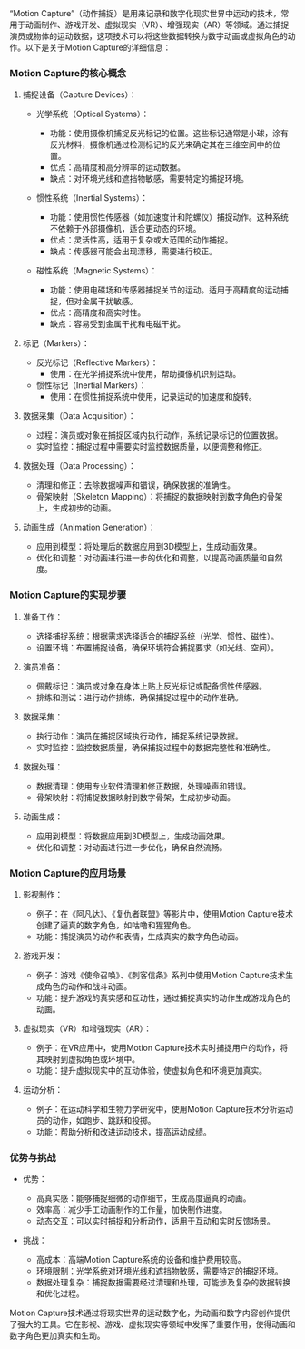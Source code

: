 “Motion Capture”（动作捕捉）是用来记录和数字化现实世界中运动的技术，常用于动画制作、游戏开发、虚拟现实（VR）、增强现实（AR）等领域。通过捕捉演员或物体的运动数据，这项技术可以将这些数据转换为数字动画或虚拟角色的动作。以下是关于Motion Capture的详细信息：

### Motion Capture的核心概念

1. 捕捉设备（Capture Devices）：
   - 光学系统（Optical Systems）：
     - 功能：使用摄像机捕捉反光标记的位置。这些标记通常是小球，涂有反光材料，摄像机通过检测标记的反光来确定其在三维空间中的位置。
     - 优点：高精度和高分辨率的运动数据。
     - 缺点：对环境光线和遮挡物敏感，需要特定的捕捉环境。

   - 惯性系统（Inertial Systems）：
     - 功能：使用惯性传感器（如加速度计和陀螺仪）捕捉动作。这种系统不依赖于外部摄像机，适合更动态的环境。
     - 优点：灵活性高，适用于复杂或大范围的动作捕捉。
     - 缺点：传感器可能会出现漂移，需要进行校正。

   - 磁性系统（Magnetic Systems）：
     - 功能：使用电磁场和传感器捕捉关节的运动。适用于高精度的运动捕捉，但对金属干扰敏感。
     - 优点：高精度和高实时性。
     - 缺点：容易受到金属干扰和电磁干扰。

2. 标记（Markers）：
   - 反光标记（Reflective Markers）：
     - 使用：在光学捕捉系统中使用，帮助摄像机识别运动。
   - 惯性标记（Inertial Markers）：
     - 使用：在惯性捕捉系统中使用，记录运动的加速度和旋转。

3. 数据采集（Data Acquisition）：
   - 过程：演员或对象在捕捉区域内执行动作，系统记录标记的位置数据。
   - 实时监控：捕捉过程中需要实时监控数据质量，以便调整和修正。

4. 数据处理（Data Processing）：
   - 清理和修正：去除数据噪声和错误，确保数据的准确性。
   - 骨架映射（Skeleton Mapping）：将捕捉的数据映射到数字角色的骨架上，生成初步的动画。

5. 动画生成（Animation Generation）：
   - 应用到模型：将处理后的数据应用到3D模型上，生成动画效果。
   - 优化和调整：对动画进行进一步的优化和调整，以提高动画质量和自然度。

### Motion Capture的实现步骤

1. 准备工作：
   - 选择捕捉系统：根据需求选择适合的捕捉系统（光学、惯性、磁性）。
   - 设置环境：布置捕捉设备，确保环境符合捕捉要求（如光线、空间）。

2. 演员准备：
   - 佩戴标记：演员或对象在身体上贴上反光标记或配备惯性传感器。
   - 排练和测试：进行动作排练，确保捕捉过程中的动作准确。

3. 数据采集：
   - 执行动作：演员在捕捉区域执行动作，捕捉系统记录数据。
   - 实时监控：监控数据质量，确保捕捉过程中的数据完整性和准确性。

4. 数据处理：
   - 数据清理：使用专业软件清理和修正数据，处理噪声和错误。
   - 骨架映射：将捕捉数据映射到数字骨架，生成初步动画。

5. 动画生成：
   - 应用到模型：将数据应用到3D模型上，生成动画效果。
   - 优化和调整：对动画进行进一步优化，确保自然流畅。

### Motion Capture的应用场景

1. 影视制作：
   - 例子：在《阿凡达》、《复仇者联盟》等影片中，使用Motion Capture技术创建了逼真的数字角色，如咕噜和猩猩角色。
   - 功能：捕捉演员的动作和表情，生成真实的数字角色动画。

2. 游戏开发：
   - 例子：游戏《使命召唤》、《刺客信条》系列中使用Motion Capture技术生成角色的动作和战斗动画。
   - 功能：提升游戏的真实感和互动性，通过捕捉真实的动作生成游戏角色的动画。

3. 虚拟现实（VR）和增强现实（AR）：
   - 例子：在VR应用中，使用Motion Capture技术实时捕捉用户的动作，将其映射到虚拟角色或环境中。
   - 功能：提升虚拟现实中的互动体验，使虚拟角色和环境更加真实。

4. 运动分析：
   - 例子：在运动科学和生物力学研究中，使用Motion Capture技术分析运动员的动作，如跑步、跳跃和投掷。
   - 功能：帮助分析和改进运动技术，提高运动成绩。

### 优势与挑战

- 优势：
  - 高真实感：能够捕捉细微的动作细节，生成高度逼真的动画。
  - 效率高：减少手工动画制作的工作量，加快制作进度。
  - 动态交互：可以实时捕捉和分析动作，适用于互动和实时反馈场景。

- 挑战：
  - 高成本：高端Motion Capture系统的设备和维护费用较高。
  - 环境限制：光学系统对环境光线和遮挡物敏感，需要特定的捕捉环境。
  - 数据处理复杂：捕捉数据需要经过清理和处理，可能涉及复杂的数据转换和优化过程。

Motion Capture技术通过将现实世界的运动数字化，为动画和数字内容创作提供了强大的工具。它在影视、游戏、虚拟现实等领域中发挥了重要作用，使得动画和数字角色更加真实和生动。